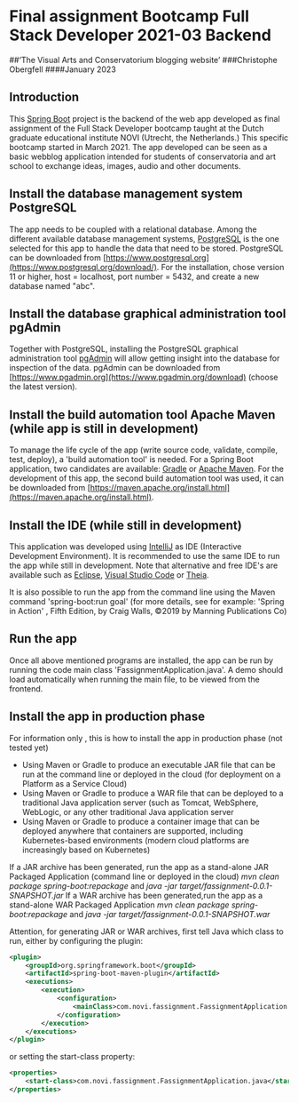 # Final assignment Bootcamp Full Stack Developer 2021-03 Backend
##‘The Visual Arts and Conservatorium blogging website’
###Christophe Obergfell
####January 2023

## Introduction
This [Spring Boot](https://spring.io/projects/spring-boot) project is the backend of the web app developed as final assignment
of the Full Stack Developer bootcamp taught at the Dutch graduate educational institute NOVI (Utrecht, the Netherlands.) This specific bootcamp started in March 2021. 
The app developed can be seen as a basic webblog application intended for students
of conservatoria and art school to exchange ideas, images, audio and other documents.

## Install the database management system PostgreSQL
The app needs to be coupled with a relational database. Among the different available database management systems, [PostgreSQL](https://www.postgresql.org) is the one selected for this app to handle the data that need to be stored.
PostgreSQL can be downloaded from [https://www.postgresql.org](https://www.postgresql.org/download/).
For the installation, chose version 11 or higher, host = localhost, port number = 5432,
and create a new database named "abc".

## Install the database graphical administration tool pgAdmin
Together with PostgreSQL, installing the PostgreSQL graphical administration tool [pgAdmin](https://www.pgadmin.org)
will allow getting insight into the database for inspection of the data.  pgAdmin can be downloaded from
[https://www.pgadmin.org](https://www.pgadmin.org/download) (choose the latest version).

## Install the build automation tool Apache Maven  (while app is still in development)
To manage the life cycle of the app (write source code, validate, compile, test, deploy), a 'build automation tool' is needed. For a Spring Boot application, two candidates are available: [Gradle](https://www.gradle.org) or
[Apache Maven](https://maven.apache.org). For the development of this app, the second build automation tool was used,
it can be downloaded from [https://maven.apache.org/install.html](https://maven.apache.org/install.html).

## Install the IDE (while still in development)
This application was developed using [IntelliJ](https://www.jetbrains.com/idea/) as IDE (Interactive Development Environment).
It is recommended to use the same IDE to run the app while still in development.
Note that alternative and free IDE's are available such as [Eclipse](https://www.eclipse.org/community/eclipse_newsletter/2018/february/springboot.php),
[Visual Studio Code](https://code.visualstudio.com/docs/java/java-spring-boot) or [Theia](https://theia-ide.org/).

It is also possible to run the app from the command line using the Maven command 'spring-boot:run
goal' (for more details, see for example: 'Spring in Action' , Fifth Edition, by Craig Walls, ©2019 by Manning Publications Co)

## Run the app
Once all above mentioned programs are installed, the app can be run by running
the code main class 'FassignmentApplication.java'. A demo should load automatically when running the main file, to be viewed from the frontend.

## Install the app in production phase
For information only , this is how to install the app in production phase (not tested yet)
* Using Maven or Gradle to produce an executable JAR file that can be run at the
  command line or deployed in the cloud (for deployment on a Platform as a Service Cloud)
* Using Maven or Gradle to produce a WAR file that can be deployed to a traditional Java
  application server (such as Tomcat, WebSphere, WebLogic, or any other traditional Java application server
* Using Maven or Gradle to produce a container image that can be deployed anywhere that
  containers are supported, including Kubernetes-based environments (modern cloud platforms are increasingly based on Kubernetes)


If a JAR archive has been generated, run the app as a stand-alone JAR Packaged Application (command line or deployed in the cloud)
*mvn clean package spring-boot:repackage* and 
*java -jar target/fassignment-0.0.1-SNAPSHOT.jar*
If a WAR archive has been generated,run the app as a stand-alone WAR Packaged Application
*mvn clean package spring-boot:repackage* and *java -jar target/fassignment-0.0.1-SNAPSHOT.war*

Attention, for generating JAR or WAR archives, first tell Java which class to run, either by configuring the plugin:

```xml
<plugin>
    <groupId>org.springframework.boot</groupId>
    <artifactId>spring-boot-maven-plugin</artifactId>
    <executions>
        <execution>
            <configuration>
                <mainClass>com.novi.fassignment.FassignmentApplication.java</mainClass>
            </configuration>
        </execution>
    </executions>
</plugin>
```

or setting the start-class property:
```xml
<properties>
    <start-class>com.novi.fassignment.FassignmentApplication.java</start-class>
</properties>
```